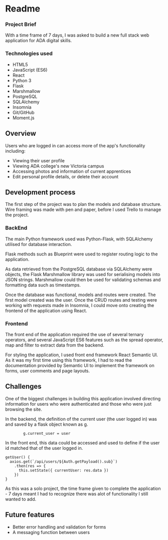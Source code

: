 # Readme

### Project Brief

With a time frame of 7 days, I was asked to build a new full stack web application for ADA digital skills.

### Technologies used

- HTML5
- JavaScript (ES6)
- React
- Python 3
- Flask
- Marshmallow
- PostgreSQL
- SQLAlchemy
- Insomnia
- Git/GitHub
- Moment.js

## Overview

Users who are logged in can access more of the app's functionality including:

- Viewing their user profile
- Viewing ADA college's new Victoria campus
- Accessing photos and information of current apprentices
- Edit personal profile details, or delete their account

## Development process

The first step of the project was to plan the models and database structure.
Wire framing was made with pen and paper, before I used Trello to manage the project.

### BackEnd

The main Python framework used was Python-Flask, with SQLAlchemy utilised for database interaction.

Flask methods such as Blueprint were used to register routing logic to the application.

As data retrieved from the PostgreSQL database via SQLAlchemy were objects, the Flask Marshmallow library was used for serialising models into JSON strings. Marshmallow could then be used for validating schemas and formatting data such as timestamps.

Once the database was functional, models and routes were created. The first model created was the user. Once the CRUD routes and testing were working with requests made in Insomnia, I could move onto creating the frontend of the application using React.

### Frontend

The front end of the application required the use of several ternary operators, and several JavaScript ES6 features such as the spread operator, map and filter to extract data from the backend.

For styling the application, I used front end framework React Semantic UI. As it was my first time using this framework, I had to read the documentation provided by Semantic UI to implement the framework on forms, user comments and page layouts.

## Challenges

One of the biggest challenges in building this application involved directing information for users who were authenticated and those who were just browsing the site.

In the backend, the definition of the current user (the user logged in) was and saved by a flask object known as g.

```
        g.current_user = user
```

In the front end, this data could be accessed and used to define if the user id matched that of the user logged in.

```
getUser() {
  axios.get(`/api/users/${Auth.getPayload().sub}`)
    .then(res => {
      this.setState({ currentUser: res.data })
    })
}
```

As this was a solo project, the time frame given to complete the application - 7 days meant I had to recognize there was alot of functionality I still wanted to add.

## Future features

- Better error handling and validation for forms
- A messaging function between users
